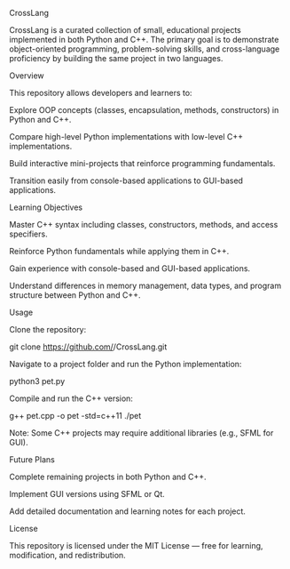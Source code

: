 CrossLang

CrossLang is a curated collection of small, educational projects implemented in both Python and C++. The primary goal is to demonstrate object-oriented programming, problem-solving skills, and cross-language proficiency by building the same project in two languages.

Overview

This repository allows developers and learners to:

Explore OOP concepts (classes, encapsulation, methods, constructors) in Python and C++.

Compare high-level Python implementations with low-level C++ implementations.

Build interactive mini-projects that reinforce programming fundamentals.

Transition easily from console-based applications to GUI-based applications.

Learning Objectives

Master C++ syntax including classes, constructors, methods, and access specifiers.

Reinforce Python fundamentals while applying them in C++.

Gain experience with console-based and GUI-based applications.

Understand differences in memory management, data types, and program structure between Python and C++.



Usage

Clone the repository:

git clone https://github.com/<your-username>/CrossLang.git


Navigate to a project folder and run the Python implementation:

python3 pet.py


Compile and run the C++ version:

g++ pet.cpp -o pet -std=c++11
./pet


Note: Some C++ projects may require additional libraries (e.g., SFML for GUI).

Future Plans

Complete remaining projects in both Python and C++.

Implement GUI versions using SFML or Qt.

Add detailed documentation and learning notes for each project.

License

This repository is licensed under the MIT License — free for learning, modification, and redistribution.

